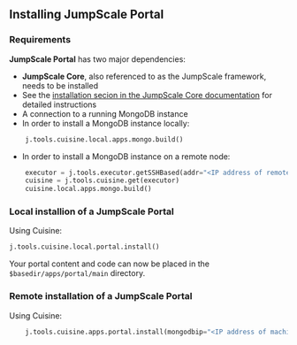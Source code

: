 ## Installing JumpScale Portal

### Requirements

**JumpScale Portal** has two major dependencies:

 - **JumpScale Core**, also referenced to as the JumpScale framework, needs to be installed
  - See the [installation secion in the JumpScale Core documentation](https://gig.gitbooks.io/jumpscale-core8/content/GettingStarted/Installation.html) for detailed instructions
 - A connection to a running MongoDB instance
  - In order to install a MongoDB instance locally:
    
```py
    j.tools.cuisine.local.apps.mongo.build()
```

  - In order to install a MongoDB instance on a remote node:
  
```py
    executor = j.tools.executor.getSSHBased(addr="<IP address of remote machine>", port="SSH port of remote machine", login="username", passwd= "password")
    cuisine = j.tools.cuisine.get(executor)
    cuisine.local.apps.mongo.build()
```


### Local installion of a JumpScale Portal

Using Cuisine:

```py
j.tools.cuisine.local.portal.install()
```

Your portal content and code can now be placed in the `$basedir/apps/portal/main` directory.


### Remote installation of a JumpScale Portal

Using Cuisine:
   
```py
    j.tools.cuisine.apps.portal.install(mongodbip="<IP address of machine with MongoDB>", mongoport="<MondoDB port>")
```